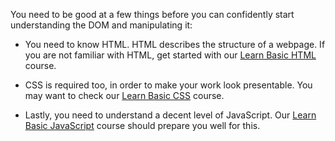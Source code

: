 You need to be good at a few things
before you can confidently
start understanding the DOM and
manipulating it:

- You need to know HTML.
HTML describes the structure
of a webpage.
If you are not familiar with HTML,
get started with our [Learn Basic HTML](https://courses.bigbinaryacademy.com/learn-basic-html/)
course.

- CSS is required too, in order
to make your work
look presentable.
You may want to check our
[Learn Basic CSS](https://courses.bigbinaryacademy.com/learn-basic-css/)
course.


- Lastly, you need to understand
a decent level of JavaScript.
Our
[Learn Basic JavaScript](https://courses.bigbinaryacademy.com/learn-basic-javascript/)
course should prepare you well for this.
